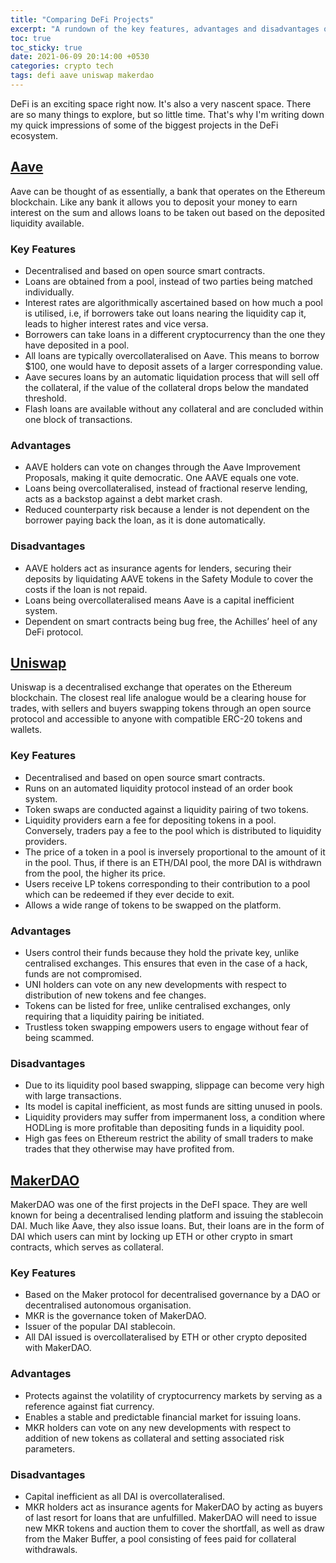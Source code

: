 ```yaml
---
title: "Comparing DeFi Projects"
excerpt: "A rundown of the key features, advantages and disadvantages of Aave, Uniswap and MakerDAO."
toc: true
toc_sticky: true
date: 2021-06-09 20:14:00 +0530
categories: crypto tech
tags: defi aave uniswap makerdao
---
```

DeFi is an exciting space right now. It's also a very nascent space. There are so many things to explore, but so little time. That's why I'm writing down my quick impressions of some of the biggest projects in the DeFi ecosystem.

## [Aave](https://aave.com/)
Aave can be thought of as essentially, a bank that operates on the Ethereum blockchain. Like any bank it allows you to deposit your money to earn interest on the sum and allows loans to be taken out based on the deposited liquidity available.

### Key Features
- Decentralised and based on open source smart contracts.
- Loans are obtained from a pool, instead of two parties being matched individually.
- Interest rates are algorithmically ascertained based on how much a pool is utilised, i.e, if borrowers take out loans nearing the liquidity cap it, leads to higher interest rates and vice versa.
- Borrowers can take loans in a different cryptocurrency than the one they have deposited in a pool.
- All loans are typically overcollateralised on Aave. This means to borrow $100, one would have to deposit assets of a larger corresponding value.
- Aave secures loans by an automatic liquidation process that will sell off the collateral, if the value of the collateral drops below the mandated threshold.
- Flash loans are available without any collateral and are concluded within one block of transactions.

### Advantages
- AAVE holders can vote on changes through the Aave Improvement Proposals, making it quite democratic. One AAVE equals one vote.
- Loans being overcollateralised, instead of fractional reserve lending, acts as a backstop against a debt market crash.
- Reduced counterparty risk because a lender is not dependent on the borrower paying back the loan, as it is done automatically.

### Disadvantages
- AAVE holders act as insurance agents for lenders, securing their deposits by liquidating AAVE tokens in the Safety Module to cover the costs if the loan is not repaid.
- Loans being overcollateralised means Aave is a capital inefficient system.
- Dependent on smart contracts being bug free, the Achilles’ heel of any DeFi protocol.

## [Uniswap](https://uniswap.org/)
Uniswap is a decentralised exchange that operates on the Ethereum blockchain. The closest real life analogue would be a clearing house for trades, with sellers and buyers swapping tokens through an open source protocol and accessible to anyone with compatible ERC-20 tokens and wallets.

### Key Features
- Decentralised and based on open source smart contracts.
- Runs on an automated liquidity protocol instead of an order book system.
- Token swaps are conducted against a liquidity pairing of two tokens.
- Liquidity providers earn a fee for depositing tokens in a pool. Conversely, traders pay a fee to the pool which is distributed to liquidity providers.
- The price of a token in a pool is inversely proportional to the amount of it in the pool. Thus, if there is an ETH/DAI pool, the more DAI is withdrawn from the pool, the higher its price.
- Users receive LP tokens corresponding to their contribution to a pool which can be redeemed if they ever decide to exit.
- Allows a wide range of tokens to be swapped on the platform.

### Advantages
- Users control their funds because they hold the private key, unlike centralised exchanges. This ensures that even in the case of a hack, funds are not compromised.
- UNI holders can vote on any new developments with respect to distribution of new tokens and fee changes.
- Tokens can be listed for free, unlike centralised exchanges, only requiring that a liquidity pairing be initiated.
- Trustless token swapping empowers users to engage without fear of being scammed.

### Disadvantages
- Due to its liquidity pool based swapping, slippage can become very high with large transactions.
- Its model is capital inefficient, as most funds are sitting unused in pools.
- Liquidity providers may suffer from impermanent loss, a condition where HODLing is more profitable than depositing funds in a liquidity pool.
- High gas fees on Ethereum restrict the ability of small traders to make trades that they otherwise may have profited from.

## [MakerDAO](https://makerdao.com/en/)
MakerDAO was one of the first projects in the DeFI space. They are well known for being a decentralised lending platform and issuing the stablecoin DAI. Much like Aave, they also issue loans. But, their loans are in the form of DAI which users can mint by locking up ETH or other crypto in smart contracts, which serves as collateral.

### Key Features
- Based on the Maker protocol for decentralised governance by a DAO or decentralised autonomous organisation.
- MKR is the governance token of MakerDAO.
- Issuer of the popular DAI stablecoin.
- All DAI issued is overcollateralised by ETH or other crypto deposited with MakerDAO.

### Advantages
- Protects against the volatility of cryptocurrency markets by serving as a reference against fiat currency.
- Enables a stable and predictable financial market for issuing loans.
- MKR holders can vote on any new developments with respect to addition of  new tokens as collateral and setting associated risk parameters.

### Disadvantages
- Capital inefficient as all DAI is overcollateralised.
- MKR holders act as insurance agents for MakerDAO by acting as buyers of last resort for loans that are unfulfilled. MakerDAO will need to issue new MKR tokens and auction them to cover the shortfall, as well as draw from the Maker Buffer, a pool consisting of fees paid for collateral withdrawals.